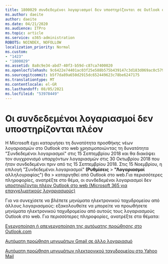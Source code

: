 ```yaml
---
title: 1800029 συνδεδεμένοι λογαριασμοί δεν υποστηρίζονται σε Outlook στο web
ms.author: daeite
author: daeite
ms.date: 04/21/2020
ms.audience: ITPro
ms.topic: article
ms.service: o365-administration
ROBOTS: NOINDEX, NOFOLLOW
localization_priority: Normal
ms.custom:
- "1423"
- "1800029"
ms.assetid: 8a8c9e34-abd7-40f3-b59d-c87ca7400020
ms.openlocfilehash: 9c6422e74401ac03f25e588b575b439147c3d183d069ac0c579973cab326ff84
ms.sourcegitcommit: b5f7da89a650d2915dc652449623c78be6247175
ms.translationtype: MT
ms.contentlocale: el-GR
ms.lasthandoff: 08/05/2021
ms.locfileid: "53978449"
---
```

# <a name="connected-accounts-are-no-longer-supported"></a>Οι συνδεδεμένοι λογαριασμοί δεν υποστηρίζονται πλέον

Η Microsoft έχει καταργήσει τη δυνατότητα προσθήκης νέων λογαριασμών στο Outlook στο web χρησιμοποιώντας τη δυνατότητα "Συνδεδεμένοι λογαριασμοί" στις 15 Σεπτεμβρίου 2018 και θα διακόψει τον συγχρονισμό υπαρχόντων λογαριασμών στις 30 Οκτωβρίου 2018 που ήταν συνδεδεμένοι πριν από τις 15 Σεπτεμβρίου 2018. Στις 15 Νοεμβρίου, η επιλογή "Συνδεδεμένοι λογαριασμοί" **(Ρυθμίσεις** \> **"Λογαριασμοί** αλληλογραφίας") θα \> καταργηθεί από Outlook στο web.Για περισσότερες πληροφορίες, ανατρέξτε στο θέμα, οι συνδεδεμένοι λογαριασμοί δεν [υποστηρίζονται πλέον Outlook στο web (Microsoft 365 για επαγγελματικούς λογαριασμούς)](https://support.office.com/article/Connected-accounts-is-no-longer-supported-in-Outlook-on-the-web-Office-365-for-business-accounts-5cc526bf-e928-4a99-8b9f-5e089df7d887)
  
Για να συνεχίσετε να βλέπετε μηνύματα ηλεκτρονικού ταχυδρομείου από άλλους λογαριασμούς: εξακολουθείτε να μπορείτε να προωθήσετε μηνύματα ηλεκτρονικού ταχυδρομείου από αυτούς τους λογαριασμούς Outlook στο web. Για περισσότερες πληροφορίες, ανατρέξτε στα θέματα:
  
[Ενεργοποίηση ή απενεργοποίηση της αυτόματης προώθησης στο Outlook.com](https://go.microsoft.com/fwlink/?linkid=2038346)
  
[Αυτόματη προώθηση μηνυμάτων Gmail σε άλλο λογαριασμό](https://aka.ms/forward-gmail-messages)
  
[Αυτόματη προώθηση μηνυμάτων ηλεκτρονικού ταχυδρομείου στο Yahoo Mail](https://aka.ms/yahoo-email-forwarding)
  